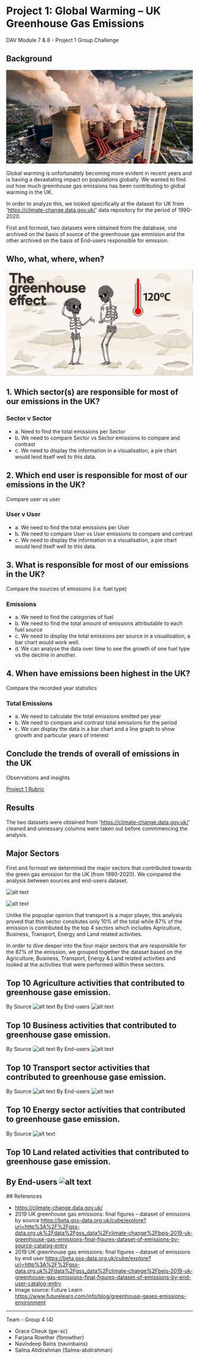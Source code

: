 # Project 1: Global Warming – UK Greenhouse Gas Emissions
DAV Module 7 & 8 - Project 1 Group Challenge

## Background 

![greenhousegas](Images/greenhouse-gas-emissions-606x303.jpeg)

Global warming is unfortunately becoming more evident in recent years and is having a devastating impact on populations globally. We wanted to find out how much greenhouse gas emissions has been contributing to global warming in the UK. 

In order to analyze this, we looked specifically at the dataset for UK from 'https://climate-change.data.gov.uk/' data repository for the period of 1990-2020. 

First and formost, two datasets were obtained from the database, one archived on the basis of source of the greenhouse gas emmision and the other archived on the basis of End-users responsible for emission.

## Who, what, where, when?

![ghgskeleton](Images/maxresdefault.jpeg)

## 1. Which sector(s) are responsible for most of our emissions in the UK? 



### Sector v Sector
- a. Need to find the total emissions per Sector
- b. We need to compare Sector vs Sector emissions to compare and contrast
- c. We need to display the information in a visualisation, a pie chart would lend itself well to this data. 


## 2. Which end user is responsible for most of our emissions in the UK?

 Compare user vs user 

 ### User v User
 - a. We need to find the total emissions per User
 - b. We need to compare User vs User emissions to compare and contrast
 - c. We need to display the information in a visualisation, a pie chart would lend itself well to this data. 
 
## 3. What is responsible for most of our emissions in the UK?

Compare the sources of emissions (i.e. fuel type)

### Emissions
- a. We need to find the categories of fuel 
- b. We need to find the total amount of emissions attributable to each fuel source
- c. We need to display the total emissions per source in a visualisation, a bar chart would work well. 
- d. We can analyse the data over time to see the growth of one fuel type vs the decline in another. 

## 4. When have emissions been highest in the UK?

Compare the recorded year statistics

### Total Emissions
- a. We need to calculate the total emissions emitted per year
- b. We need to compare and contrast total emissions for the period 
- c. We can display the data in a bar chart and a line graph to show growth and particular years of interest

 ## Conclude the trends of overall of emissions in the UK
Observations and insights

[Project 1 Rubric](https://docs.google.com/document/d/1fPa8EXPb5caZyzG2EdhzyWyhta9jC62siFMctNCvKog/edit)

## Results

The two datasets were obtained from 'https://climate-change.data.gov.uk/' cleaned and unnessary columns were taken out before commmencing the analysis.

## Major Sectors
First and formost we determined the major sectors that contributed towards the green gas emission for the UK (from 1990-2020). We compared the analysis between sources and end-users dataset. 

![alt text](https://github.com/fbrowther/Project-1/blob/main/Analysis%20Images/Sectors%20responsible%20for%20GG%20emissions.png)

![alt text](https://github.com/fbrowther/Project-1/blob/main/Analysis%20Images/Sectors%20responsible%20-endusers.png)

Unlike the popuplar opinion that transport is a major player, this analysis proved that this sector consitutes only 10% of the total while
87% of the emission is contributed by the top 4 sectors which includes Agriculture, Business, Transport, Energy and Land related activities.

In order to dive deeper into the four major sectors that are responsible for the 87% of the emission, we grouped together the dataset based on the Agriculture, Business, Transport, Energy & Land related activities and looked at the activities that were performed within these sectors.

## Top 10 Agriculture activities that contributed to greenhouse gase emission.
By Source
![alt text](https://github.com/fbrowther/Project-1/blob/main/Analysis%20Images/Top10AgriActivities-by%20source.png)
By End-users
![alt text](https://github.com/fbrowther/Project-1/blob/main/Analysis%20Images/Top10AgriActivities-by%20Endusers.png)
## Top 10 Business activities that contributed to greenhouse gase emission.
By Source
![alt text](https://github.com/fbrowther/Project-1/blob/main/Analysis%20Images/Top10BusiActivities-by%20source.png)
By End-users
![alt text](https://github.com/fbrowther/Project-1/blob/main/Analysis%20Images/Top10BusinessActivities-by%20Endusers.png)
## Top 10 Transport sector activities that contributed to greenhouse gase emission.
By Source
![alt text](https://github.com/fbrowther/Project-1/blob/main/Analysis%20Images/Top10TransportActivities-by%20source.png)
By End-users
![alt text](https://github.com/fbrowther/Project-1/blob/main/Analysis%20Images/Top10TransportActivities-by%20Endusers.png)
## Top 10 Energy sector activities that contributed to greenhouse gase emission.
By Source
![alt text](https://github.com/fbrowther/Project-1/blob/main/Analysis%20Images/Top10EnergyActivities-by%20source.png)
## Top 10 Land related activities that contributed to greenhouse gase emission.
By End-users
![alt text](https://github.com/fbrowther/Project-1/blob/main/Analysis%20Images/Top10LandActivities-by%20Endusers.png)
---------

## References
* https://climate-change.data.gov.uk/ 
* 2019 UK greenhouse gas emissions: final figures – dataset of emissions by source
https://beta.gss-data.org.uk/cube/explore?uri=http%3A%2F%2Fgss-data.org.uk%2Fdata%2Fgss_data%2Fclimate-change%2Fbeis-2019-uk-greenhouse-gas-emissions-final-figures-dataset-of-emissions-by-source-catalog-entry
* 2019 UK greenhouse gas emissions: final figures – dataset of emissions by end user
https://beta.gss-data.org.uk/cube/explore?uri=http%3A%2F%2Fgss-data.org.uk%2Fdata%2Fgss_data%2Fclimate-change%2Fbeis-2019-uk-greenhouse-gas-emissions-final-figures-dataset-of-emissions-by-end-user-catalog-entry 
* Image source: Future Learn
https://www.futurelearn.com/info/blog/greenhouse-gases-emissions-environment

- - -

Team - Group 4 (4)
* Grace Cheuk (gw-sc)
* Farjana Rowther (fbrowther)
* Navindeep Bains (navinbains)
* Salma Abdirahman (Salma-abdirahman)
